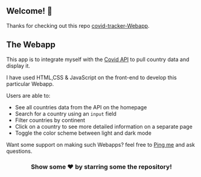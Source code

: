 ## Welcome! 👋

Thanks for checking out this repo [covid-tracker-Webapp](https://github.com/beharavenkatasatyaprasad/covid-tracker-Webapp).

## The Webapp

This app is to integrate myself with the [Covid API](https://corona.lmao.ninja/docs/) to pull country data and display it.

I have used HTML,CSS & JavaScript on the front-end to develop this particular Webapp.

Users are able to:

- See all countries data from the API on the homepage
- Search for a country using an `input` field
- Filter countries by continent
- Click on a country to see more detailed information on a separate page
- Toggle the color scheme between light and dark mode

Want some support on making such Webapps? feel free to [Ping me](https://wa.me/917093657303?text=Hello%20Satya) and ask questions.

<div align="center">

### Show some ❤️ by starring some the repository!

</div>

